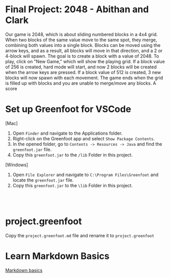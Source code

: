 # Final Project: 2048 - Abithan and Clark
Our game is 2048, which is about sliding numbered blocks in a 4x4 grid. When two blocks of the same value 
move to the same spot, they merge, combining both values into a single block. Blocks can be moved using the 
arrow keys, and as a result, all blocks will move in that direction, and a 2 or 4-block will spawn.
The goal is to create a block with a value of 2048. To play, click on "New Game," which will show the playing grid.
If a block value of 256 is created, hard mode will start, and now 2 blocks will be created when the arrow keys
are pressed. If a block value of 512 is created, 3 new blocks will now spawn with each movement. The game ends when 
the grid is filled up with blocks and you are unable to merge/move any blocks. A score 

# Set up Greenfoot for VSCode

[Mac]
1. Open `Finder` and navigate to the Applications folder.
2. Right-click on the Greenfoot app and select `Show Package Contents`.
3. In the opened folder, go to `Contents -> Resources -> Java` and find the `greenfoot.jar` file.
4. Copy this `greenfoot.jar` to the `/lib` Folder in this project.

[Windows]
1. Open `File Explorer` and navigate to `C:\Program Files\Greenfoot` and locate the `greenfoot.jar` file.
2. Copy this `greenfoot.jar` to the `\lib` Folder in this project.

<br>
<br>

# project.greenfoot
Copy the `project.greenfoot.md` file and rename it to `project.greenfoot`

# Learn Markdown Basics
[Markdown basics](https://www.markdownguide.org/getting-started/)
